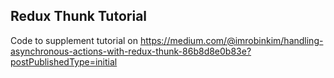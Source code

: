 ## Redux Thunk Tutorial

Code to supplement tutorial on https://medium.com/@imrobinkim/handling-asynchronous-actions-with-redux-thunk-86b8d8e0b83e?postPublishedType=initial
